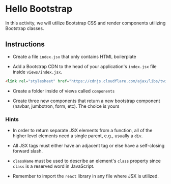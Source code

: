 # Hello Bootstrap

In this activity, we will utilize Bootstrap CSS and render components utilizing Bootstrap classes.

## Instructions

* Create a file `index.jsx` that only contains HTML boilerplate

* Add a Bootstrap CDN to the head of your application's `index.jsx` file inside `views/index.jsx`.

```html
<link rel="stylesheet" href="https://cdnjs.cloudflare.com/ajax/libs/twitter-bootstrap/4.0.0/css/bootstrap.min.css"/>
```

* Create a folder inside of views called `components`

* Create three new components that return a new bootstrap component (navbar, jumbotron, form, etc). The choice is yours

### Hints

* In order to return separate JSX elements from a function, all of the higher level elements need a single parent, e.g., usually a `div`.

* All JSX tags must either have an adjacent tag or else have a self-closing forward slash.

* `className` must be used to describe an element's `class` property since `class` is a reserved word in JavaScript.

* Remember to import the `react` library in any file where JSX is utilized.

